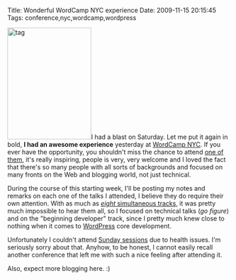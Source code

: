 Title: Wonderful WordCamp NYC experience
Date: 2009-11-15 20:15:45
Tags: conference,nyc,wordcamp,wordpress

<img class="alignright size-full wp-image-1003" title="tag" src="http://stereonaut.net/wp-content/uploads/2009/11/tag.jpg" alt="tag" width="189" height="252" />I had a blast on Saturday. Let me put it again in bold, <strong>I had an awesome experience</strong> yesterday at <a href="http://2009.newyork.wordcamp.org/">WordCamp NYC</a>. If you ever have the opportunity, you shouldn't miss the chance to attend <a href="http://central.wordcamp.org/">one of them</a>, it's really inspiring, people is very, very welcome and I loved the fact that there's so many people with all sorts of backgrounds and focused on many fronts on the Web and blogging world, not just technical.

During the course of this starting week, I'll be posting my notes and remarks on each one of the talks I attended, I believe they do require their own attention. With as much as <a href="http://2009.newyork.wordcamp.org/program/saturday-schedule/"><em>eight</em> simultaneous tracks</a>, it was pretty much impossible to hear them all, so I focused on technical talks (<em>go figure</em>) and on the "beginning developer" track, since I pretty much knew close to nothing when it comes to <a href="http://wordpress.org">WordPress</a> core development.

Unfortunately I couldn't attend <a href="http://2009.newyork.wordcamp.org/program/sunday-schedule/">Sunday sessions</a> due to health issues. I'm seriously sorry about that. Anyhow, to be honest, I cannot easily recall another conference that left me with such a nice feeling after attending it.

Also, expect more blogging here. :)